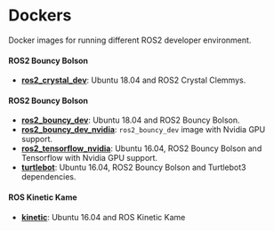 # Dockers

Docker images for running different ROS2 developer environment.


#### ROS2 Bouncy Bolson

 - [**ros2_crystal_dev**](ros2_crystal_dev): Ubuntu 18.04 and ROS2 Crystal Clemmys.


#### ROS2 Bouncy Bolson

 - [**ros2_bouncy_dev**](ros2_bouncy_dev): Ubuntu 18.04 and ROS2 Bouncy Bolson.
 - [**ros2_bouncy_dev_nvidia**](ros2_bouncy_dev_nvidia): `ros2_bouncy_dev` image with Nvidia GPU support.
 - [**ros2_tensorflow_nvidia**](ros2_tensorflow_nvidia): Ubuntu 16.04, ROS2 Bouncy Bolson and Tensorflow with Nvidia GPU support.
 - [**turtlebot**](turtlebot): Ubuntu 16.04, ROS2 Bouncy Bolson and Turtlebot3 dependencies.

#### ROS Kinetic Kame

 - [**kinetic**](kinetic): Ubuntu 16.04 and ROS Kinetic Kame
